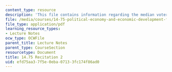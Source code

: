 ```yaml
---
content_type: resource
description: 'This file contains information regarding the median voter theorem. '
file: /media/courses/14-75-political-economy-and-economic-development-fall-2012/efd75aa37f5e0eba07133fc174f86ad0_MIT14_75F12_Recitation2.pdf
file_type: application/pdf
learning_resource_types:
- Lecture Notes
ocw_type: OCWFile
parent_title: Lecture Notes
parent_type: CourseSection
resourcetype: Document
title: 14.75 Recitation 2
uid: efd75aa3-7f5e-0eba-0713-3fc174f86ad0
---
```

